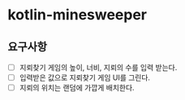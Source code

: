 # kotlin-minesweeper

## 요구사항
- [ ] 지뢰찾기 게임의 높이, 너비, 지뢰의 수를 입력 받는다.
- [ ] 입력받은 값으로 지뢰찾기 게임 UI를 그린다.
- [ ] 지뢰의 위치는 랜덤에 가깝게 배치한다.
